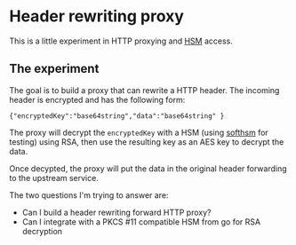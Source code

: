 # Header rewriting proxy

This is a little experiment in HTTP proxying and
[HSM](https://en.wikipedia.org/wiki/Hardware_security_module) access.

## The experiment

The goal is to build a proxy that can rewrite a HTTP header.
The incoming header is encrypted and has the following form:

```
{"encryptedKey":"base64string","data":"base64string" }
```

The proxy will decrypt the `encryptedKey` with a HSM (using
[softhsm](https://github.com/opendnssec/SoftHSMv2) for testing) using RSA,
then use the resulting key as an AES key to decrypt the data.

Once decypted, the proxy will put the data in the original header forwarding to
the upstream service.

The two questions I'm trying to answer are:

* Can I build a header rewriting forward HTTP proxy?
* Can I integrate with a PKCS #11 compatible HSM from go for
  RSA decryption
